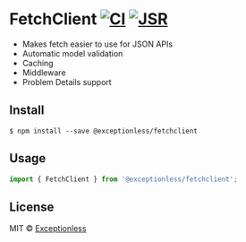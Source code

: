 <!-- deno-fmt-ignore-file -->
# FetchClient [![CI](https://github.com/exceptionless/fetchclient/workflows/CI/badge.svg)](https://github.com/exceptionless/fetchclient/actions?query=workflow%3ACI) [![JSR](https://jsr.io/badges/@exceptionless/fetchclient)](https://jsr.io/@exceptionless/fetchclient)

* Makes fetch easier to use for JSON APIs
* Automatic model validation
* Caching
* Middleware
* Problem Details support

## Install

```
$ npm install --save @exceptionless/fetchclient
```

## Usage

```ts
import { FetchClient } from '@exceptionless/fetchclient';
```

## License

MIT © [Exceptionless](https://exceptionless.com)
